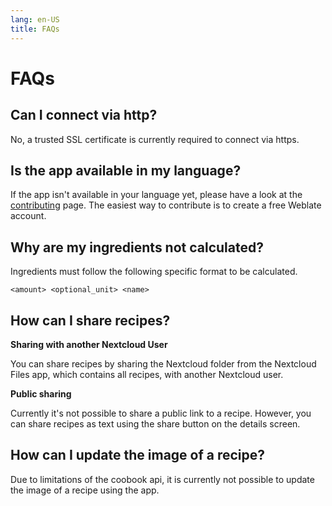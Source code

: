 ```yaml
---
lang: en-US
title: FAQs
---
```


# FAQs

## Can I connect via http?

No, a trusted SSL certificate is currently required to connect via https.

## Is the app available in my language?

If the app isn't available in your language yet, please have a look at the [contributing](./contributing#translations) page.
The easiest way to contribute is to create a free Weblate account.

## Why are my ingredients not calculated?

Ingredients must follow the following specific format to be calculated.

`<amount> <optional_unit> <name>`

## How can I share recipes?

**Sharing with another Nextcloud User**

You can share recipes by sharing the Nextcloud folder from the Nextcloud Files app, which contains all recipes, with another Nextcloud user.

**Public sharing**

Currently it's not possible to share a public link to a recipe.
However, you can share recipes as text using the share button on the details screen.

## How can I update the image of a recipe?

Due to limitations of the coobook api, it is currently not possible to update the image of a recipe using the app.
